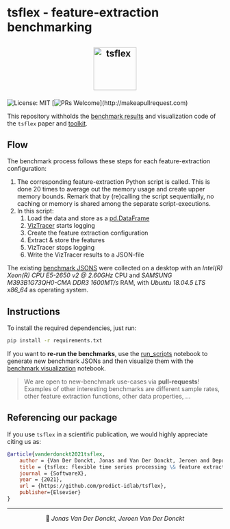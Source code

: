 # tsflex - feature-extraction benchmarking

## <p align="center"> <a href="https://predict-idlab.github.io/tsflex/#benchmark"><img alt="tsflex" src="https://raw.githubusercontent.com/predict-idlab/tsflex/main/docs/_static/logo.png" height="100"></a></p>

![License: MIT](https://img.shields.io/badge/License-MIT-blue.svg?color=black)
[![PRs Welcome](https://img.shields.io/badge/PRs-welcome-brightgreen.svg?)](http://makeapullrequest.com) 

This repository withholds the [benchmark results](https://predict-idlab.github.io/tsflex/#benchmark) and visualization code of the `tsflex` paper and [toolkit](https://github.com/predict-idlab/tsflex).

## Flow

The benchmark process follows these steps for each feature-extraction configuration:

1. The corresponding feature-extraction Python script is called. This is done 20 times to average out the memory usage and create upper memory bounds. Remark that by (re)calling the script sequentially, no caching or memory is shared among the separate script-executions.
2. In this script:
   1. Load the data and store as a [pd.DataFrame](https://pandas.pydata.org/docs/reference/api/pandas.DataFrame.html)
   2. [VizTracer](https://github.com/gaogaotiantian/viztracer) starts logging
   3. Create the feature extraction configuration
   4. Extract & store the features
   5. VizTracer stops logging
   6. Write the VizTracer results to a JSON-file

The existing [benchmark JSONS](code/benchmark_jsons/) were collected on a desktop with an *Intel(R) Xeon(R) CPU E5-2650 v2 @ 2.60GHz* CPU and *SAMSUNG M393B1G73QH0-CMA DDR3 1600MT/s* RAM, with *Ubuntu 18.04.5 LTS x86\_64* as operating system.


## Instructions

To install the required dependencies, just run:

```bash
pip install -r requirements.txt
```

If you want to **re-run the benchmarks**, use the [run_scripts](code/run_scripts.ipynb) notebook to generate new benchmark JSONs and then visualize them with the [benchmark visualization](code/benchmark_visualizations.ipynb) notebook.


> We are open to new-benchmark use-cases via **pull-requests**!<br>
> Examples of other interesting benchmarks are different sample rates, other feature extraction functions, other data properties, ...


## Referencing our package

If you use `tsflex` in a scientific publication, we would highly appreciate citing us as:

```bibtex
@article{vanderdonckt2021tsflex,
    author = {Van Der Donckt, Jonas and Van Der Donckt, Jeroen and Deprost, Emiel and Van Hoecke, Sofie},
    title = {tsflex: flexible time series processing \& feature extraction},
    journal = {SoftwareX},
    year = {2021},
    url = {https://github.com/predict-idlab/tsflex},
    publisher={Elsevier}
}
```

---
<p align="center">
👤 <i>Jonas Van Der Donckt, Jeroen Van Der Donckt</i>
</p>
